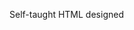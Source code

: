 Self-taught HTML designed
              
 
 
 
      
 
 
                                                                                                                                                                                    
